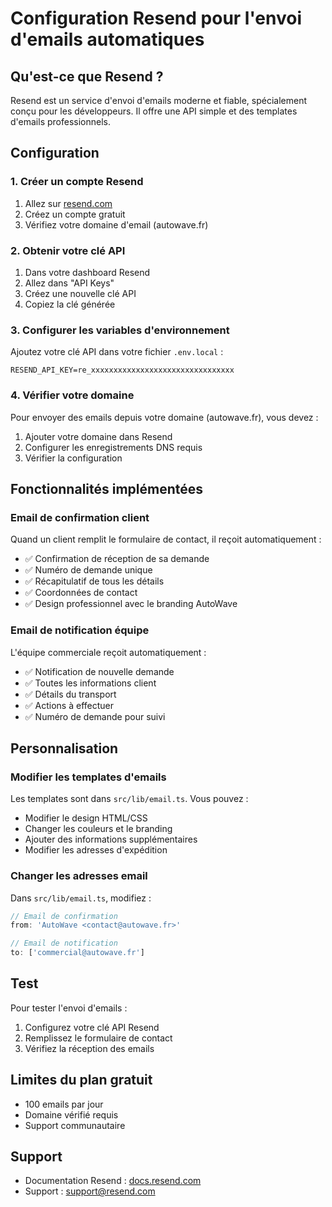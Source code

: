 # Configuration Resend pour l'envoi d'emails automatiques

## Qu'est-ce que Resend ?

Resend est un service d'envoi d'emails moderne et fiable, spécialement conçu pour les développeurs. Il offre une API simple et des templates d'emails professionnels.

## Configuration

### 1. Créer un compte Resend

1. Allez sur [resend.com](https://resend.com)
2. Créez un compte gratuit
3. Vérifiez votre domaine d'email (autowave.fr)

### 2. Obtenir votre clé API

1. Dans votre dashboard Resend
2. Allez dans "API Keys"
3. Créez une nouvelle clé API
4. Copiez la clé générée

### 3. Configurer les variables d'environnement

Ajoutez votre clé API dans votre fichier `.env.local` :

```env
RESEND_API_KEY=re_xxxxxxxxxxxxxxxxxxxxxxxxxxxxxxxx
```

### 4. Vérifier votre domaine

Pour envoyer des emails depuis votre domaine (autowave.fr), vous devez :

1. Ajouter votre domaine dans Resend
2. Configurer les enregistrements DNS requis
3. Vérifier la configuration

## Fonctionnalités implémentées

### Email de confirmation client

Quand un client remplit le formulaire de contact, il reçoit automatiquement :

- ✅ Confirmation de réception de sa demande
- ✅ Numéro de demande unique
- ✅ Récapitulatif de tous les détails
- ✅ Coordonnées de contact
- ✅ Design professionnel avec le branding AutoWave

### Email de notification équipe

L'équipe commerciale reçoit automatiquement :

- ✅ Notification de nouvelle demande
- ✅ Toutes les informations client
- ✅ Détails du transport
- ✅ Actions à effectuer
- ✅ Numéro de demande pour suivi

## Personnalisation

### Modifier les templates d'emails

Les templates sont dans `src/lib/email.ts`. Vous pouvez :

- Modifier le design HTML/CSS
- Changer les couleurs et le branding
- Ajouter des informations supplémentaires
- Modifier les adresses d'expédition

### Changer les adresses email

Dans `src/lib/email.ts`, modifiez :

```typescript
// Email de confirmation
from: 'AutoWave <contact@autowave.fr>'

// Email de notification
to: ['commercial@autowave.fr']
```

## Test

Pour tester l'envoi d'emails :

1. Configurez votre clé API Resend
2. Remplissez le formulaire de contact
3. Vérifiez la réception des emails

## Limites du plan gratuit

- 100 emails par jour
- Domaine vérifié requis
- Support communautaire

## Support

- Documentation Resend : [docs.resend.com](https://docs.resend.com)
- Support : support@resend.com 